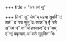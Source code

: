+++
title = "०१ त्यं सु"

+++
तियं᳓ सु᳓ मेष᳓म् महया सुवर्वि᳓दं  
शतं᳓ य᳓स्य सुभु᳓वः साक᳓म् ई᳓रते  
अ᳓त्यं न᳓ वा᳓जं हवनस्य᳓दं र᳓थम्  
ए᳓न्द्रं ववृत्याम् अ᳓वसे सुवृक्ति᳓भिः